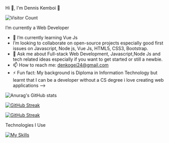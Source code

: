 Hi 👋, I'm Dennis Kemboi 🤝



  ![Visitor Count](https://profile-counter.glitch.me/{Developer-Dennis}/count.svg)

  I’m currently a Web Developer 
- 🌱 I’m currently learning Vue Js
- I’m looking to collaborate on open-source projects especially good first issues on Javascript, Node js, Vue Js, HTML5, CSS3, Bootstrap.
- 💬 Ask me about Full-stack Web Development, Javascript,Node Js and tech related ideas especially if you want to get started or still a newbie.
- 📫 How to reach me: denkogei24@gmail.com 
- ⚡ Fun fact: My background is Diploma in Information Technology but learnt that I can be a developer without a CS degree
i love creating web applications
-->




![Anurag's GitHub stats](https://github-readme-stats.vercel.app/api?username=Developer-Dennis&show_icons=true&theme=vision-friendly-dark)



[![GitHub Streak](https://streak-stats.demolab.com/?user=Developer-Dennis)](https://git.io/streak-stats&theme=vision-friendly-dark)

[![GitHub Streak](http://github-readme-streak-stats.herokuapp.com?user=Developer-Dennis&theme=dark&background=000000)](https://git.io/streak-stats)


Technologies I Use

[![My Skills](https://skills.thijs.gg/icons?i=html,css,javascript,nodejs,vue,mysql,ejs&theme=dark)](https://skills.thijs.gg)



